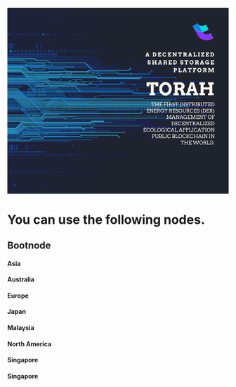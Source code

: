 ![image](https://github.com/Torahserve/bootnode/blob/main/index.png)
# You can use the following nodes.<br>
## Bootnode <br>
#### Asia <br>
#### Australia <br>
#### Europe <br>
#### Japan <br>
#### Malaysia <br>
#### North America <br>
#### Singapore <br>
#### Singapore <br>
